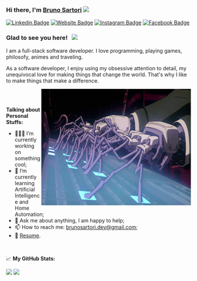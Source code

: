 ### Hi there, I'm <a href="https://brunosartori.dev" target="_blank">Bruno Sartori</a> <img src="https://media.giphy.com/media/hvRJCLFzcasrR4ia7z/giphy.gif" width="25px">

[![Linkedin Badge](https://img.shields.io/badge/-LinkedIn-0e76a8?style=flat-square&logo=Linkedin&logoColor=white)](https://linkedin.com/in/bruno-sartori-webmaster)
[![Website Badge](https://img.shields.io/badge/Website-3b5998?style=flat-square&logo=google-chrome&logoColor=white)](https://brunosartori.dev)
[![Instagram Badge](https://img.shields.io/badge/-Instagram-e4405f?style=flat-square&logo=Instagram&logoColor=white)](https://instagram.com/bruno.sart/)
[![Facebook Badge](https://img.shields.io/badge/-Facebook-3b5998?style=flat-square&logo=Facebook&logoColor=white)](https://www.facebook.com/bruno.sartori.92/)

### Glad to see you here! &nbsp; ![](https://visitor-badge.glitch.me/badge?page_id=bruno-sartori.bruno-sartori)

I am a full-stack software developer. I love programming, playing games, philosofy, animes and traveling.

As a software developer, I enjoy using my obsessive attention to detail, my unequivocal love for making things that change the world. That's why I like to make things that make a difference.

<img align="right" alt="GIF" src="https://github.com/bruno-sartori/bruno-sartori/blob/master/public/coding.gif?raw=true" width="408" height="318" />

<br /> <br />  

**Talking about Personal Stuffs:**

- 👨🏻‍💻 I’m currently working on something cool;
- 🚀 I’m currently learning Artificial Intelligence and Home Automation;
- 💬 Ask me about anything, I am happy to help;
- 📫 How to reach me: brunosartori.dev@gmail.com;
- 📝 [Resume](https://brunosartori.dev/resume.pdf).

</br>


📈 **My GitHub Stats:**

<p>
  <img height="180em" src="https://github-readme-stats.vercel.app/api?username=bruno-sartori&show_icons=true&hide_border=true&&count_private=true&include_all_commits=true" />
  <img height="180em" src="https://github-readme-stats.vercel.app/api/top-langs/?username=bruno-sartori&exclude_repo=KNN-Image-Classification&show_icons=true&hide_border=true&layout=compact&langs_count=8"/>
</p>



